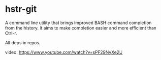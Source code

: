 # hstr-git
A command line utility that brings improved BASH command completion from the history. It aims to make completion easier and more efficient than Ctrl-r.

All deps in repos.

video: https://www.youtube.com/watch?v=sPF29NyXe2U
